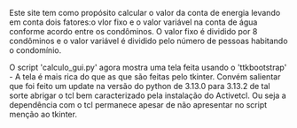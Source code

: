 Este site tem como propósito calcular o valor da conta de energia levando em conta dois fatores:o vlor fixo e o valor variável na conta de água conforme acordo entre os condôminos.
O valor fixo é dividido por 8 condôminos e o valor variável é dividido pelo número de pessoas habitando o condomínio.

O script 'calculo_gui.py' agora mostra uma tela feita usando o 'ttkbootstrap' - A tela é mais rica do que as que são feitas pelo tkinter.
Convém salientar que foi feito um update na versão do python de 3.13.0 para 3.13.2 de tal sorte abrigar o tcl bem caracterizado pela instalação do Activetcl. Ou seja a dependência com o tcl permanece apesar de não apresentar no script menção ao tkinter.
